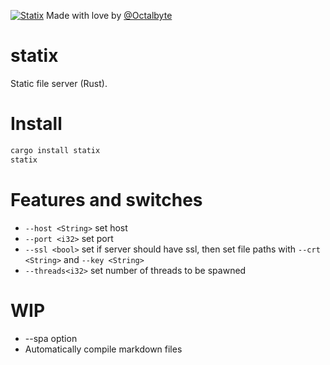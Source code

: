 [![Statix](https://circleci.com/gh/statix-server/statix.svg?style=svg)](https://github.com/statix-server/statix/)
Made with love by [@Octalbyte](https://github.com/Octalbyte/)
# statix
Static file server (Rust).

# Install

```bash
cargo install statix
statix

```

# Features and switches

- `--host <String>`  set host
- `--port <i32>` set port
- `--ssl <bool>` set if server should have ssl, then set file paths with `--crt <String>` and `--key <String>`
- `--threads<i32>` set number of threads to be spawned

# WIP

- --spa option
- Automatically compile markdown files